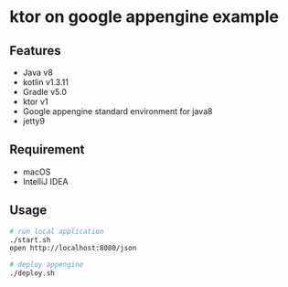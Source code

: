 # ktor on google appengine example

## Features

* Java v8
* kotlin v1.3.11
* Gradle v5.0
* ktor v1
* Google appengine standard environment for java8
* jetty9

## Requirement

* macOS
* IntelliJ IDEA

## Usage

```bash
# run local application
./start.sh
open http://localhost:8080/json

# deploy appengine
./deploy.sh
```
